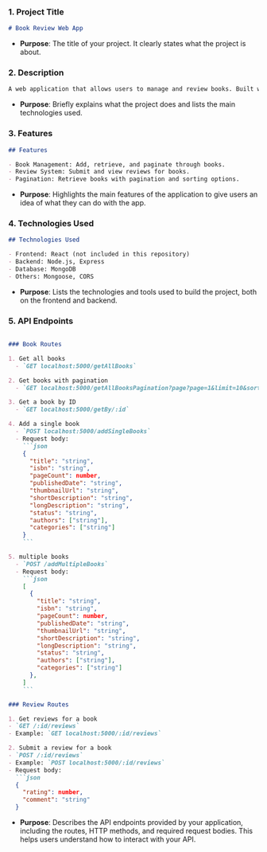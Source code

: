 ### 1. **Project Title**

```markdown
# Book Review Web App
```

- **Purpose**: The title of your project. It clearly states what the project is about.

### 2. **Description**

```markdown
A web application that allows users to manage and review books. Built with Node.js, Express, MongoDB, and React.
```

- **Purpose**: Briefly explains what the project does and lists the main technologies used.

### 3. **Features**

```markdown
## Features

- Book Management: Add, retrieve, and paginate through books.
- Review System: Submit and view reviews for books.
- Pagination: Retrieve books with pagination and sorting options.
```

- **Purpose**: Highlights the main features of the application to give users an idea of what they can do with the app.

### 4. **Technologies Used**

```markdown
## Technologies Used

- Frontend: React (not included in this repository)
- Backend: Node.js, Express
- Database: MongoDB
- Others: Mongoose, CORS
```

- **Purpose**: Lists the technologies and tools used to build the project, both on the frontend and backend.

### 5. **API Endpoints**

```markdown

### Book Routes

1. Get all books
  - `GET localhost:5000/getAllBooks`

2. Get books with pagination
  - `GET localhost:5000/getAllBooksPagination?page?page=1&limit=10&sortBy=title&sortOrder=asc`

3. Get a book by ID
  - `GET localhost:5000/getBy/:id`

4. Add a single book
  - `POST localhost:5000/addSingleBooks`
  - Request body: 
    ```json
    { 
      "title": "string", 
      "isbn": "string", 
      "pageCount": number, 
      "publishedDate": "string", 
      "thumbnailUrl": "string", 
      "shortDescription": "string", 
      "longDescription": "string", 
      "status": "string", 
      "authors": ["string"], 
      "categories": ["string"] 
    }
    ```

5. multiple books
  - `POST /addMultipleBooks`
  - Request body: 
    ```json
    [
      { 
        "title": "string", 
        "isbn": "string", 
        "pageCount": number, 
        "publishedDate": "string", 
        "thumbnailUrl": "string", 
        "shortDescription": "string", 
        "longDescription": "string", 
        "status": "string", 
        "authors": ["string"], 
        "categories": ["string"] 
      },
    ]
    ```
```

```markdown
### Review Routes

1. Get reviews for a book
- `GET /:id/reviews`
- Example: `GET localhost:5000/:id/reviews`

2. Submit a review for a book
- `POST /:id/reviews`
- Example: `POST localhost:5000/:id/reviews`
- Request body:
  ```json
  { 
    "rating": number, 
    "comment": "string" 
  }

```

- **Purpose**: Describes the API endpoints provided by your application, including the routes, HTTP methods, and required request bodies. This helps users understand how to interact with your API.
